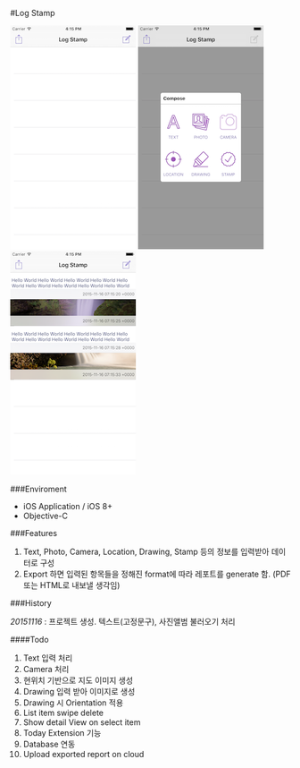 #Log Stamp

![shot1](doc/screen1.png) ![sho2](doc/screen2.png) ![sho3](doc/screen3.png)

###Enviroment
- iOS Application / iOS 8+
- Objective-C

###Features

1. Text, Photo, Camera, Location, Drawing, Stamp 등의 정보를 입력받아 데이터로 구성
2. Export 하면 입력된 항목들을 정해진 format에 따라 레포트를 generate 함.
   (PDF 또는 HTML로 내보낼 생각임)
   
###History

*20151116* : 프로젝트 생성. 텍스트(고정문구), 사진앨범 불러오기 처리

####Todo

1. Text 입력 처리
2. Camera 처리
2. 현위치 기반으로 지도 이미지 생성
3. Drawing 입력 받아 이미지로 생성
4. Drawing 시 Orientation 적용
5. List item swipe delete
6. Show detail View on select item
5. Today Extension 기능
6. Database 연동
7. Upload exported report on cloud

